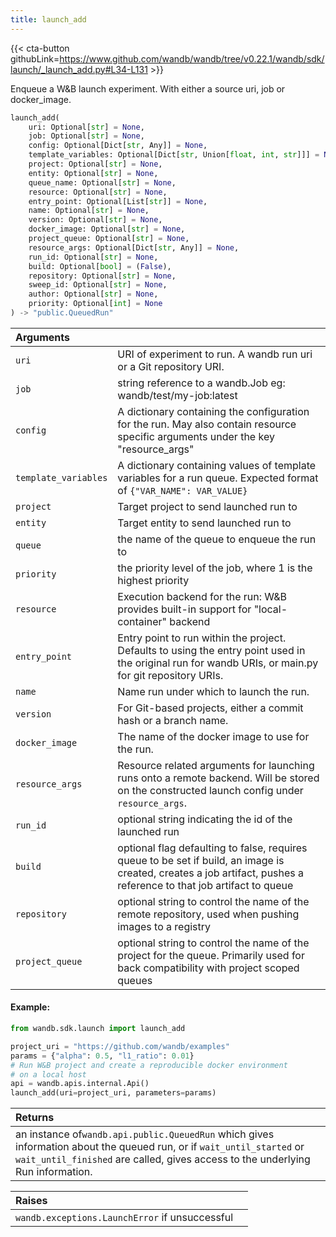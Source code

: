 ```yaml
---
title: launch_add
---
```


{{< cta-button githubLink=https://www.github.com/wandb/wandb/tree/v0.22.1/wandb/sdk/launch/_launch_add.py#L34-L131 >}}

Enqueue a W&B launch experiment. With either a source uri, job or docker_image.

```python
launch_add(
    uri: Optional[str] = None,
    job: Optional[str] = None,
    config: Optional[Dict[str, Any]] = None,
    template_variables: Optional[Dict[str, Union[float, int, str]]] = None,
    project: Optional[str] = None,
    entity: Optional[str] = None,
    queue_name: Optional[str] = None,
    resource: Optional[str] = None,
    entry_point: Optional[List[str]] = None,
    name: Optional[str] = None,
    version: Optional[str] = None,
    docker_image: Optional[str] = None,
    project_queue: Optional[str] = None,
    resource_args: Optional[Dict[str, Any]] = None,
    run_id: Optional[str] = None,
    build: Optional[bool] = (False),
    repository: Optional[str] = None,
    sweep_id: Optional[str] = None,
    author: Optional[str] = None,
    priority: Optional[int] = None
) -> "public.QueuedRun"
```

| Arguments |  |
| :--- | :--- |
|  `uri` |  URI of experiment to run. A wandb run uri or a Git repository URI. |
|  `job` |  string reference to a wandb.Job eg: wandb/test/my-job:latest |
|  `config` |  A dictionary containing the configuration for the run. May also contain resource specific arguments under the key "resource_args" |
|  `template_variables` |  A dictionary containing values of template variables for a run queue. Expected format of `{"VAR_NAME": VAR_VALUE}` |
|  `project` |  Target project to send launched run to |
|  `entity` |  Target entity to send launched run to |
|  `queue` |  the name of the queue to enqueue the run to |
|  `priority` |  the priority level of the job, where 1 is the highest priority |
|  `resource` |  Execution backend for the run: W&B provides built-in support for "local-container" backend |
|  `entry_point` |  Entry point to run within the project. Defaults to using the entry point used in the original run for wandb URIs, or main.py for git repository URIs. |
|  `name` |  Name run under which to launch the run. |
|  `version` |  For Git-based projects, either a commit hash or a branch name. |
|  `docker_image` |  The name of the docker image to use for the run. |
|  `resource_args` |  Resource related arguments for launching runs onto a remote backend. Will be stored on the constructed launch config under `resource_args`. |
|  `run_id` |  optional string indicating the id of the launched run |
|  `build` |  optional flag defaulting to false, requires queue to be set if build, an image is created, creates a job artifact, pushes a reference to that job artifact to queue |
|  `repository` |  optional string to control the name of the remote repository, used when pushing images to a registry |
|  `project_queue` |  optional string to control the name of the project for the queue. Primarily used for back compatibility with project scoped queues |

#### Example:

```python
from wandb.sdk.launch import launch_add

project_uri = "https://github.com/wandb/examples"
params = {"alpha": 0.5, "l1_ratio": 0.01}
# Run W&B project and create a reproducible docker environment
# on a local host
api = wandb.apis.internal.Api()
launch_add(uri=project_uri, parameters=params)
```

| Returns |  |
| :--- | :--- |
|  an instance of`wandb.api.public.QueuedRun` which gives information about the queued run, or if `wait_until_started` or `wait_until_finished` are called, gives access to the underlying Run information. |

| Raises |  |
| :--- | :--- |
|  `wandb.exceptions.LaunchError` if unsuccessful |
